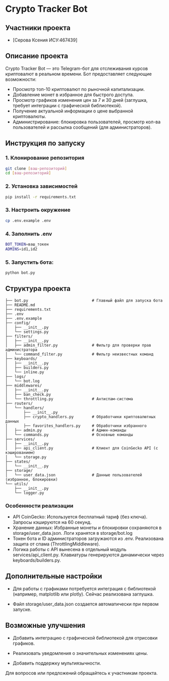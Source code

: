
# Crypto Tracker Bot

## Участники проекта
- [Cерова Ксения ИСУ:467439]


## Описание проекта
Crypto Tracker Bot — это Telegram-бот для отслеживания курсов криптовалют в реальном времени. Бот предоставляет следующие возможности:
- Просмотр топ-10 криптовалют по рыночной капитализации.
- Добавление монет в избранное для быстрого доступа.
- Просмотр графиков изменения цен за 7 и 30 дней (заглушка, требует интеграции с графической библиотекой).
- Получение актуальной информации о цене выбранной криптовалюты.
- Администрирование: блокировка пользователей, просмотр кол-ва пользователей и рассылка сообщений (для администраторов).

## Инструкция по запуску

### 1. Клонирование репозитория
```bash
git clone [ваш-репозиторий]
cd [ваш-репозиторий]
```
### 2. Установка зависимостей
```bash
pip install -r requirements.txt
```
### 3. Настроить окружение
```bash
cp .env.example .env
```
### 4. Заполнить .env
```bash
BOT_TOKEN=ваш_токен
ADMINS=id1,id2
```
### 5. Запустить бота:
```bash
python bot.py
```
## Структура проекта
```
├── bot.py                            # Главный файл для запуска бота
├── README.md
├── requirements.txt
├── .env
├── .env.example
├── config/
│   ├── __init__.py
│   └── settings.py
├── filters/
│   ├── __init__.py
│   ├── admin_filter.py               # Фильтр для проверки прав администратора
│   └── command_filter.py             # Фильтр неизвестных команд
├── keyboards/
│   ├── __init__.py
│   ├── builders.py
│   └── inline.py
├── logs/
│   └── bot.log
├── middlewares/
│   ├── __init__.py
│   ├── ban_check.py
│   └── throttling.py                 # Антиспам-система
├── routers/
│   └── handlers/
│       ├── __init__.py
│       ├── crypto_handlers.py        # Обработчики криптовалютных данных
│       ├── favorites_handlers.py     # Обработчики избранного
│   ├── admin.py                      # Админ-команды 
│   └── commands.py                   # Основные команды 
├── services/
│   ├── __init__.py
│   ├── api_client.py                 # Клиент для CoinGecko API (с кэшированием)
│   └── storage.py
├── states/
│   └── __init__.py
├── storage/
│   └── user_data.json                # Данные пользователей (избранное, блокировки)
└── utils/
    ├── __init__.py
    └── logger.py
```
### Особенности реализации

- API CoinGecko: Используется бесплатный тариф (без ключа). Запросы кэшируются на 60 секунд.
- Хранение данных:
Избранные монеты и блокировки сохраняются в storage/user_data.json.
Логи хранятся в storage/bot.log
- Токен бота и ID администраторов загружаются из .env.
Реализована защита от спама (ThrottlingMiddleware).
- Логика работы с API вынесена в отдельный модуль services/api_client.py.
Клавиатуры генерируются динамически через keyboards/builders.py.

## Дополнительные настройки
- Для работы с графиками потребуется интеграция с библиотекой (например, matplotlib или plotly). Сейчас реализована заглушка.

- Файл storage/user_data.json создается автоматически при первом запуске.

## Возможные улучшения

- Добавить интеграцию с графической библиотекой для отрисовки графиков.

- Реализовать уведомления о значительных изменениях цены.

- Добавить поддержку мультиязычности.

Для вопросов или предложений обращайтесь к участникам проекта.
